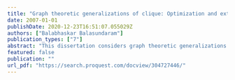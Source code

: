 ```yaml
---
title: "Graph theoretic generalizations of clique: Optimization and extensions"
date: 2007-01-01
publishDate: 2020-12-23T16:51:07.055029Z
authors: ["Balabhaskar Balasundaram"]
publication_types: ["7"]
abstract: "This dissertation considers graph theoretic generalizations of the maximum clique problem. Models that were originally proposed in social network analysis literature, are investigated from a mathematical programming perspective for the first time. A social network is usually represented by a graph, and cliques were the first models of ``tightly knit groups'' in social networks, referred to as cohesive subgroups. Cliques are idealized models and their overly restrictive nature motivated the development of clique relaxations that relax different aspects of a clique. Identifying large cohesive subgroups in social networks has traditionally been used in criminal network analysis to study organized crimes such as terrorism, narcotics and money laundering. More recent applications are in clustering and data mining wireless networks, biological networks as well as graph models of databases and the internet. This research has the potential to impact homeland security, bioinformatics, internet research and telecommunication industry among others.  The focus of this dissertation is a degree-based relaxation called $k$-plex. A distance-based relaxation called $k$-clique and a diameter-based relaxation called $k$-club are also investigated in this dissertation. We present the first systematic study of the complexity aspects of these problems and application of mathematical programming techniques in solving them. Graph theoretic properties of the models are identified and used in the development of theory and algorithms.  Optimization problems associated with the three models are formulated as binary integer programs and the properties of the associated polytopes are investigated. Facets and valid inequalities are identified based on combinatorial arguments. A branch-and-cut framework is designed and implemented to solve the optimization problems exactly. Specialized preprocessing techniques are developed that, in conjunction with the branch-and-cut algorithm, optimally solve the problems on real-life power law graphs, which is a general class of graphs that include social and biological networks. Computational experiments are performed to study the effectiveness of the proposed solution procedures on benchmark instances and real-life instances.  The relationship of these models to the classical maximum clique problem is studied, leading to several interesting observations including a new compact integer programming formulation. We also prove new continuous non-linear formulations for the classical maximum independent set problem which maximize continuous functions over the unit hypercube, and characterize its local and global maxima. Finally, clustering and network design extensions of the clique relaxation models are explored."
featured: false
publication: ""
url_pdf: "https://search.proquest.com/docview/304727446/"
---
```

